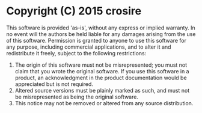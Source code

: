 Copyright (C) 2015 crosire
==========================

This software is  provided 'as-is', without any express  or implied  warranty. In no event will the
authors be held liable for any damages arising from the use of this software.
Permission  is granted  to anyone  to use  this software  for  any  purpose,  including  commercial
applications, and to alter it and redistribute it freely, subject to the following restrictions:

  1. The origin of this software must not be misrepresented; you must not claim that you  wrote the
     original  software. If you use this  software  in a product, an  acknowledgment in the product
     documentation would be appreciated but is not required.
  2. Altered source versions must  be plainly  marked as such, and  must not be  misrepresented  as
     being the original software.
  3. This notice may not be removed or altered from any source distribution.